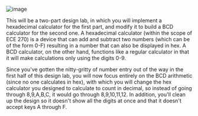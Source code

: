 ![image](https://user-images.githubusercontent.com/55320801/208474556-719549c1-de86-4390-9c19-c6bdffc59cee.png)

This will be a two-part design lab, in which you will implement a hexadecimal calculator for the first part, and modify it to build a BCD calculator for the second one. A hexadecimal calculator (within the scope of ECE 270) is a device that can add and subtract two numbers (which can be of the form 0-F) resulting in a number that can also be displayed in hex. A BCD calculator, on the other hand, functions like a regular calculator in that it will make calculations only using the digits 0-9.

Since you've gotten the nitty-gritty of number entry out of the way in the first half of this design lab, you will now focus entirely on the BCD arithmetic (since no one calculates in hex), with which you will change the hex calculator you designed to calculate to count in decimal, so instead of going through 8,9,A,B,C, it would go through 8,9,10,11,12. In addition, you'll clean up the design so it doesn't show all the digits at once and that it doesn't accept keys A through F.

